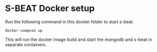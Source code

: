 # S-BEAT Docker setup

Run the following command in this docker folder to start s-beat.

    docker-compose up
    
This will run the docker image build and start the mongodb and s-beat in separate containers.

